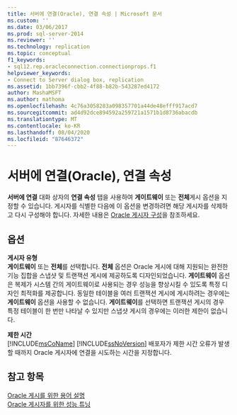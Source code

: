```yaml
---
title: 서버에 연결(Oracle), 연결 속성 | Microsoft 문서
ms.custom: ''
ms.date: 03/06/2017
ms.prod: sql-server-2014
ms.reviewer: ''
ms.technology: replication
ms.topic: conceptual
f1_keywords:
- sql12.rep.oracleconnection.connectionprops.f1
helpviewer_keywords:
- Connect to Server dialog box, replication
ms.assetid: 1bb7396f-cbb2-4f88-b82b-543287ed4172
author: MashaMSFT
ms.author: mathoma
ms.openlocfilehash: 4c76a3058283a098357701a44de48efff917acd7
ms.sourcegitcommit: ad4d92dce894592a259721a1571b1d8736abacdb
ms.translationtype: MT
ms.contentlocale: ko-KR
ms.lasthandoff: 08/04/2020
ms.locfileid: "87646372"
---
```

# <a name="connect-to-server-oracle-connection-properties"></a>서버에 연결(Oracle), 연결 속성
  **서버에 연결** 대화 상자의 **연결 속성** 탭을 사용하여 **게이트웨이** 또는 **전체**게시 옵션을 지정할 수 있습니다. 게시자를 식별한 다음에 이 옵션을 변경하려면 해당 게시자를 삭제하고 다시 구성해야 합니다. 자세한 내용은 [Oracle 게시자 구성](non-sql/configure-an-oracle-publisher.md)을 참조하세요.  
  
## <a name="options"></a>옵션  
 **게시자 유형**  
 **게이트웨이** 또는 **전체**를 선택합니다. **전체** 옵션은 Oracle 게시에 대해 지원되는 완전한 기능 집합을 스냅샷 및 트랜잭션 게시에 제공하도록 디자인되었습니다. **게이트웨이** 옵션은 복제가 시스템 간의 게이트웨이로 사용되는 경우 성능을 향상시킬 수 있도록 특정 디자인 최적화를 제공합니다. 동일한 테이블을 여러 트랜잭션 게시에 게시하려는 경우에는 **게이트웨이** 옵션을 사용할 수 없습니다. **게이트웨이**를 선택하면 트랜잭션 게시의 경우 특정 테이블이 한 번만 나타날 수 있지만 스냅샷 게시의 경우에는 이러한 제한이 없습니다.  
  
 **제한 시간**  
 [!INCLUDE[msCoName](../../includes/msconame-md.md)] [!INCLUDE[ssNoVersion](../../includes/ssnoversion-md.md)] 배포자가 제한 시간 오류가 발생할 때까지 Oracle 게시자에 연결을 시도하는 시간을 지정합니다.  
  
## <a name="see-also"></a>참고 항목  
 [Oracle 게시를 위한 용어 설명](non-sql/glossary-of-terms-for-oracle-publishing.md)   
 [Oracle 게시자를 위한 성능 튜닝](non-sql/performance-tuning-for-oracle-publishers.md)  
  
  

